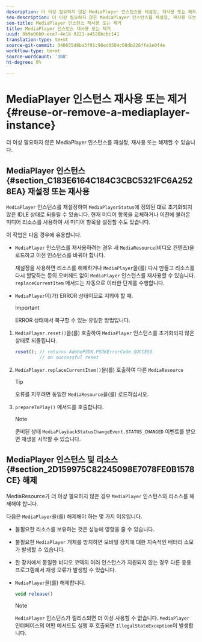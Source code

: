 ```yaml
---
description: 더 이상 필요하지 않은 MediaPlayer 인스턴스를 재설정, 재사용 또는 해제할 수 있습니다.
seo-description: 더 이상 필요하지 않은 MediaPlayer 인스턴스를 재설정, 재사용 또는 해제할 수 있습니다.
seo-title: MediaPlayer 인스턴스 재사용 또는 제거
title: MediaPlayer 인스턴스 재사용 또는 제거
uuid: 0b9a06b0-ece7-4e18-9221-a4528bcbc141
translation-type: tm+mt
source-git-commit: 040655d8ba5f91c98ed0584c08db226ffe1e0f4e
workflow-type: tm+mt
source-wordcount: '308'
ht-degree: 0%

---
```



# MediaPlayer 인스턴스 재사용 또는 제거{#reuse-or-remove-a-mediaplayer-instance}

더 이상 필요하지 않은 MediaPlayer 인스턴스를 재설정, 재사용 또는 해제할 수 있습니다.

## MediaPlayer 인스턴스 {#section_C183E6164C184C3CBC5321FC6A2528EA} 재설정 또는 재사용

`MediaPlayer` 인스턴스를 재설정하여 `MediaPlayerStatus`에 정의된 대로 초기화되지 않은 IDLE 상태로 되돌릴 수 있습니다. 현재 미디어 항목을 교체하거나 이전에 불러온 미디어 리소스를 사용하여 새 미디어 항목을 설정할 수도 있습니다.

이 작업은 다음 경우에 유용합니다.

* `MediaPlayer` 인스턴스를 재사용하려는 경우 새 `MediaResource`(비디오 컨텐츠)을 로드하고 이전 인스턴스를 바꿔야 합니다.

   재설정을 사용하면 리소스를 해제하거나 `MediaPlayer`을(를) 다시 만들고 리소스를 다시 할당하는 등의 오버헤드 없이 `MediaPlayer` 인스턴스를 재사용할 수 있습니다. `replaceCurrentItem` 메서드는 자동으로 이러한 단계를 수행합니다.

* `MediaPlayer`이(가) ERROR 상태이므로 지워야 할 때.

   >[!IMPORTANT]
   >
   >ERROR 상태에서 복구할 수 있는 유일한 방법입니다.

1. `MediaPlayer.reset()`을(를) 호출하여 `MediaPlayer` 인스턴스를 초기화되지 않은 상태로 되돌립니다.

   ```js
   reset(); // returns AdobePSDK.PSDKErrorCode.SUCCESS 
            // on successful reset
   ```

1. `MediaPlayer.replaceCurrentItem()`을(를) 호출하여 다른 `MediaResource`

   >[!TIP]
   >
   >오류를 지우려면 동일한 `MediaResource`을(를) 로드하십시오.

1. `prepareToPlay()` 메서드를 호출합니다.

   >[!NOTE]
   >
   >준비된 상태 `MediaPlaybackStatusChangeEvent.STATUS_CHANGED` 이벤트를 받으면 재생을 시작할 수 있습니다.

## MediaPlayer 인스턴스 및 리소스 {#section_2D159975C82245098E7078FE0B1578CE} 해제

MediaResource가 더 이상 필요하지 않은 경우 `MediaPlayer` 인스턴스와 리소스를 해제해야 합니다.

다음은 `MediaPlayer`을(를) 해제해야 하는 몇 가지 이유입니다.

* 불필요한 리소스를 보유하는 것은 성능에 영향을 줄 수 있습니다.
* 불필요한 `MediaPlayer` 개체를 방치하면 모바일 장치에 대한 지속적인 배터리 소모가 발생할 수 있습니다.
* 한 장치에서 동일한 비디오 코덱의 여러 인스턴스가 지원되지 않는 경우 다른 응용 프로그램에서 재생 오류가 발생할 수 있습니다.

* `MediaPlayer`을(를) 해제합니다.

   ```js
   void release()
   ```

   >[!NOTE]
   >
   >`MediaPlayer` 인스턴스가 릴리스되면 더 이상 사용할 수 없습니다. `MediaPlayer` 인터페이스의 어떤 메서드도 실행 후 호출되면 `IllegalStateException`이 발생합니다.

